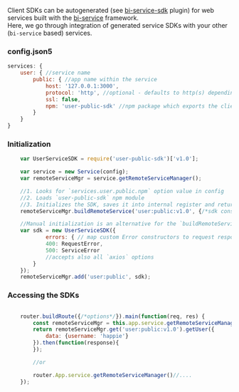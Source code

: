 Client SDKs can be autogenerated (see [bi-service-sdk](https://github.com/BohemiaInteractive/bi-service-sdk) plugin) for web services built with the [bi-service](https://github.com/BohemiaInteractive/bi-service) framework.  
Here, we go through integration of generated service SDKs with your other (`bi-service` based) services.

### config.json5
```javascript
services: {
    user: { //service name
        public: { //app name within the service
            host: '127.0.0.1:3000',
            protocol: 'http', //optional - defaults to http(s) depending on `ssl` option value
            ssl: false,
            npm: 'user-public-sdk' //npm package which exports the client SDK module
        }
    }
}
```

### Initialization
```javascript
    var UserServiceSDK = require('user-public-sdk')['v1.0'];

    var service = new Service(config);
    var remoteServiceMgr = service.getRemoteServiceManager();

    //1. Looks for `services.user.public.npm` option value in config
    //2. Loads `user-public-sdk` npm module
    //3. Initializes the SDK, saves it into internal register and returns the SDK object
    remoteServiceMgr.buildRemoteService('user:public:v1.0', {/*sdk constructor options*/});

    //Manual initialization is an alternative for the `buildRemoteService` call above
    var sdk = new UserServiceSDK({
            errors: { // map custom Error constructors to request response codes
            400: RequestError,
            500: ServiceError
            //accepts also all `axios` options
        }
    });
    remoteServiceMgr.add('user:public', sdk);
```

### Accessing the SDKs

```javascript

    router.buildRoute({/*options*/}).main(function(req, res) {
        const remoteServiceMgr = this.app.service.getRemoteServiceManager();
        return remoteServiceMgr.get('user:public:v1.0').getUser({
            data: {username: 'happie'}
        }).then(function(response){
        });

        //or

        router.App.service.getRemoteServiceManager()//....
    });
```
